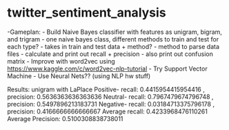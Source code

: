 # twitter_sentiment_analysis

-Gameplan: 
    - Build Naive Bayes classifier with features as unigram, bigram, and trigram
        - one naive bayes class, different methods to train and test for each type? 
            - takes in train and test data + method?
            - method to parse data files
            - calculate and print out recall + precision
            - also print out confusion matrix
    - Improve with word2vec using https://www.kaggle.com/c/word2vec-nlp-tutorial
    - Try Support Vector Machine
    - Use Neural Nets?? (using NLP hw stuff)


Results: unigram with LaPlace
    Positive- recall:  0.4415954415954416  , precision:  0.5636363636363636
    Neutral- recall:  0.7967479674796748  , precision:  0.5497896213183731
    Negative- recall:  0.03184713375796178  , precision:  0.4166666666666667
    Average recall:  0.4233968476110261  Average Precision:  0.5100308838738011
